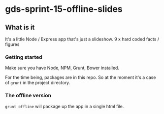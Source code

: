 # gds-sprint-15-offline-slides

## What is it

It's a little Node / Express app that's just a slideshow. 9 x hard coded facts / figures

### Getting started

Make sure you have Node, NPM, Grunt, Bower installed.

For the time being, packages are in this repo. So at the moment it's a case of ```grunt``` in the project directory.

### The offline version

```grunt offline``` will package up the app in a single html file.

